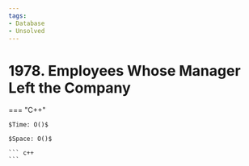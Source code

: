 ```yaml
---
tags:
- Database
- Unsolved
---
```



# 1978. Employees Whose Manager Left the Company

=== "C++"

    $Time: O()$

    $Space: O()$

    ``` c++
    ```